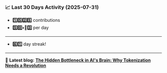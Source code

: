 <!--START_STATS-->
### 📈 Last 30 Days Activity (2025-07-31)  
- **1️⃣5️⃣2️⃣5️⃣** contributions  
- **5️⃣0️⃣•🎱3️⃣** per day
---
- **6️⃣1️⃣** day streak!
---
📝 **Latest blog:** [**The Hidden Bottleneck in AI's Brain: Why Tokenization Needs a Revolution**](https://andriak.com/blog/tokenization-revolution)
<!--END_STATS-->
